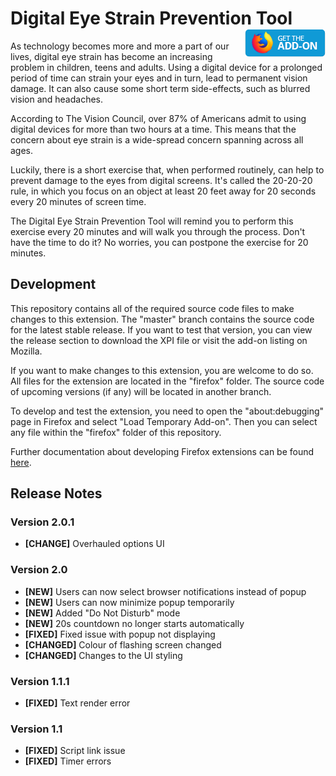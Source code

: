 # Digital Eye Strain Prevention Tool [<img align="right" src=".github/fxaddon.png">](https://addons.mozilla.org/firefox/addon/eye-strain-prevention-tool/)
As technology becomes more and more a part of our lives, digital eye strain has become an increasing problem in children, teens and adults. Using a digital device for a prolonged period of time can strain your eyes and in turn, lead to permanent vision damage. It can also cause some short term side-effects, such as blurred vision and headaches.

According to The Vision Council, over 87% of Americans admit to using digital devices for more than two hours at a time. This means that the concern about eye strain is a wide-spread concern spanning across all ages.

Luckily, there is a short exercise that, when performed routinely, can help to prevent damage to the eyes from digital screens. It's called the 20-20-20 rule, in which you focus on an object at least 20 feet away for 20 seconds every 20 minutes of screen time.

The Digital Eye Strain Prevention Tool will remind you to perform this exercise every 20 minutes and will walk you through the process. Don't have the time to do it? No worries, you can postpone the exercise for 20 minutes.

## Development
This repository contains all of the required source code files to make changes to this extension. The "master" branch contains the source code for the latest stable release. If you want to test that version, you can view the release section to download the XPI file or visit the add-on listing on Mozilla.

If you want to make changes to this extension, you are welcome to do so. All files for the extension are located in the "firefox" folder. The source code of upcoming versions (if any) will be located in another branch.

To develop and test the extension, you need to open the "about:debugging" page in Firefox and select "Load Temporary Add-on". Then you can select any file within the "firefox" folder of this repository.

Further documentation about developing Firefox extensions can be found [here](https://developer.mozilla.org/docs/Mozilla/Add-ons/WebExtensions/Your_first_WebExtension).

## Release Notes
### Version 2.0.1
* **[CHANGE]** Overhauled options UI

### Version 2.0
* **[NEW]** Users can now select browser notifications instead of popup
* **[NEW]** Users can now minimize popup temporarily
* **[NEW]** Added "Do Not Disturb" mode
* **[NEW]** 20s countdown no longer starts automatically
* **[FIXED]** Fixed issue with popup not displaying
* **[CHANGED]** Colour of flashing screen changed
* **[CHANGED]** Changes to the UI styling

### Version 1.1.1
* **[FIXED]** Text render error

### Version 1.1
* **[FIXED]** Script link issue
* **[FIXED]** Timer errors
